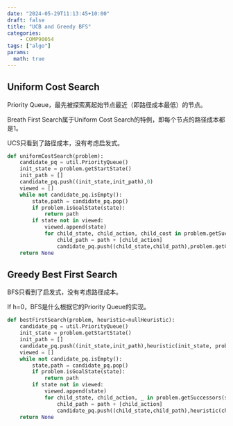 ```yaml
---
date: "2024-05-29T11:13:45+10:00"
draft: false
title: "UCB and Greedy BFS"
categories:
    - COMP90054
tags: ["algo"]
params:
  math: true
---
```


## Uniform Cost Search

Priority Queue，最先被探索离起始节点最近（即路径成本最低）的节点。


Breath First Search属于Uniform Cost Search的特例，即每个节点的路径成本都是1。


UCS只看到了路径成本，没有考虑启发式。

```python
def uniformCostSearch(problem):
    candidate_pq = util.PriorityQueue()
    init_state = problem.getStartState()
    init_path = []
    candidate_pq.push((init_state,init_path),0)
    viewed = []
    while not candidate_pq.isEmpty():
        state,path = candidate_pq.pop()
        if problem.isGoalState(state):
            return path
        if state not in viewed:
            viewed.append(state)
            for child_state, child_action, child_cost in problem.getSuccessors(state):
                child_path = path + [child_action]
                candidate_pq.push((child_state,child_path),problem.getCostOfActions(child_path))
    return None
```

## Greedy Best First Search

BFS只看到了启发式，没有考虑路径成本。

If h=0，BFS是什么根据它的Priority Queue的实现。

```python
def bestFirstSearch(problem, heuristic=nullHeuristic):
    candidate_pq = util.PriorityQueue()
    init_state = problem.getStartState()
    init_path = []
    candidate_pq.push((init_state,init_path),heuristic(init_state, problem))
    viewed = []
    while not candidate_pq.isEmpty():
        state,path = candidate_pq.pop()
        if problem.isGoalState(state):
            return path
        if state not in viewed:
            viewed.append(state)
            for child_state, child_action, _ in problem.getSuccessors(state): # ignore cost as we are blind
                child_path = path + [child_action]
                candidate_pq.push((child_state,child_path),heuristic(child_state, problem))
    return None
```